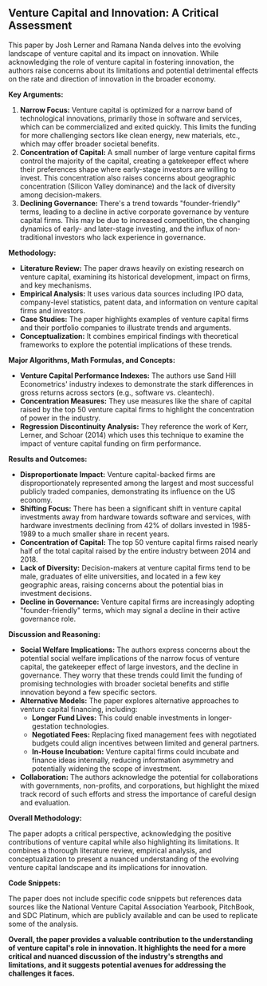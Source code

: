 ## Venture Capital and Innovation: A Critical Assessment 

This paper by Josh Lerner and Ramana Nanda delves into the evolving landscape of venture capital and its impact on innovation. While acknowledging the role of venture capital in fostering innovation, the authors raise concerns about its limitations and potential detrimental effects on the rate and direction of innovation in the broader economy.

**Key Arguments:**

1. **Narrow Focus:** Venture capital is optimized for a narrow band of technological innovations, primarily those in software and services, which can be commercialized and exited quickly. This limits the funding for more challenging sectors like clean energy, new materials, etc., which may offer broader societal benefits.
2. **Concentration of Capital:** A small number of large venture capital firms control the majority of the capital, creating a gatekeeper effect where their preferences shape where early-stage investors are willing to invest. This concentration also raises concerns about geographic concentration (Silicon Valley dominance) and the lack of diversity among decision-makers. 
3. **Declining Governance:** There's a trend towards "founder-friendly" terms, leading to a decline in active corporate governance by venture capital firms. This may be due to increased competition, the changing dynamics of early- and later-stage investing, and the influx of non-traditional investors who lack experience in governance.

**Methodology:**

* **Literature Review:** The paper draws heavily on existing research on venture capital, examining its historical development, impact on firms, and key mechanisms.
* **Empirical Analysis:** It uses various data sources including IPO data, company-level statistics, patent data, and information on venture capital firms and investors.
* **Case Studies:** The paper highlights examples of venture capital firms and their portfolio companies to illustrate trends and arguments.
* **Conceptualization:** It combines empirical findings with theoretical frameworks to explore the potential implications of these trends.

**Major Algorithms, Math Formulas, and Concepts:**

* **Venture Capital Performance Indexes:** The authors use Sand Hill Econometrics' industry indexes to demonstrate the stark differences in gross returns across sectors (e.g., software vs. cleantech).
* **Concentration Measures:** They use measures like the share of capital raised by the top 50 venture capital firms to highlight the concentration of power in the industry.
* **Regression Discontinuity Analysis:** They reference the work of Kerr, Lerner, and Schoar (2014) which uses this technique to examine the impact of venture capital funding on firm performance.

**Results and Outcomes:**

* **Disproportionate Impact:** Venture capital-backed firms are disproportionately represented among the largest and most successful publicly traded companies, demonstrating its influence on the US economy.
* **Shifting Focus:** There has been a significant shift in venture capital investments away from hardware towards software and services, with hardware investments declining from 42% of dollars invested in 1985-1989 to a much smaller share in recent years. 
* **Concentration of Capital:** The top 50 venture capital firms raised nearly half of the total capital raised by the entire industry between 2014 and 2018.
* **Lack of Diversity:** Decision-makers at venture capital firms tend to be male, graduates of elite universities, and located in a few key geographic areas, raising concerns about the potential bias in investment decisions.
* **Decline in Governance:** Venture capital firms are increasingly adopting "founder-friendly" terms, which may signal a decline in their active governance role.

**Discussion and Reasoning:**

* **Social Welfare Implications:** The authors express concerns about the potential social welfare implications of the narrow focus of venture capital, the gatekeeper effect of large investors, and the decline in governance. They worry that these trends could limit the funding of promising technologies with broader societal benefits and stifle innovation beyond a few specific sectors.
* **Alternative Models:** The paper explores alternative approaches to venture capital financing, including:
    * **Longer Fund Lives:** This could enable investments in longer-gestation technologies.
    * **Negotiated Fees:** Replacing fixed management fees with negotiated budgets could align incentives between limited and general partners.
    * **In-House Incubation:** Venture capital firms could incubate and finance ideas internally, reducing information asymmetry and potentially widening the scope of investment.
* **Collaboration:** The authors acknowledge the potential for collaborations with governments, non-profits, and corporations, but highlight the mixed track record of such efforts and stress the importance of careful design and evaluation. 

**Overall Methodology:**

The paper adopts a critical perspective, acknowledging the positive contributions of venture capital while also highlighting its limitations. It combines a thorough literature review, empirical analysis, and conceptualization to present a nuanced understanding of the evolving venture capital landscape and its implications for innovation. 

**Code Snippets:**

The paper does not include specific code snippets but references data sources like the National Venture Capital Association Yearbook, PitchBook, and SDC Platinum, which are publicly available and can be used to replicate some of the analysis.

**Overall, the paper provides a valuable contribution to the understanding of venture capital's role in innovation. It highlights the need for a more critical and nuanced discussion of the industry's strengths and limitations, and it suggests potential avenues for addressing the challenges it faces.** 
